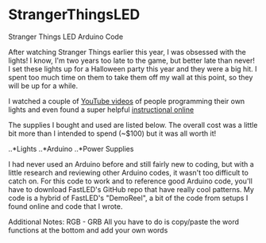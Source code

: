 # StrangerThingsLED
Stranger Things LED Arduino Code


After watching Stranger Things earlier this year, I was obsessed with the lights! I know, I'm two years too late to the game, but better late than never! I set these lights up for a Halloween party this year and they were a big hit. I spent too much time on them to take them off my wall at this point, so they will be up for a while. 

I watched a couple of [YouTube videos](https://www.youtube.com/watch?v=00Jydc-EVPM) of people programming their own lights and even found a super helpful [instructional online](https://www.instructables.com/id/Arduino-Based-Stranger-Things-Lights/)

The supplies I bought and used are listed below. The overall cost was a little bit more than I intended to spend (~$100) but it was all worth it! 

..*Lights
..*Arduino
..*Power Supplies 


I had never used an Arduino before and still fairly new to coding, but with a little research and reviewing other Arduino codes, it wasn't too difficult to catch on. For this code to work and to reference good Arduino code, you'll have to download FastLED's GitHub repo that have really cool patterns. My code is a hybrid of FastLED's "DemoReel", a bit of the code from setups I found online and code that I wrote.   



Additional Notes:
RGB - GRB
All you have to do is copy/paste the word functions at the bottom and add your own words

